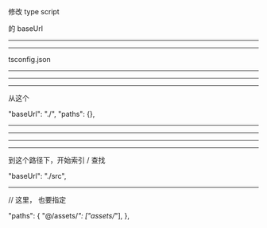 修改 type script 

的 baseUrl


<hr>


<hr>



tsconfig.json


<hr>

<hr>



<hr>

从这个


"baseUrl": "./", 
"paths": {},

<hr>


<hr>


<hr>



<hr>


到这个路径下，开始索引 / 查找




  "baseUrl": "./src",    


<hr>


  // 这里， 也要指定


  "paths": {
            "@/assets/*": ["assets/*"],
  },